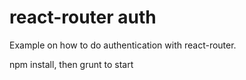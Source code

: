 react-router auth
=================

Example on how to do authentication with react-router.

npm install, then grunt to start
